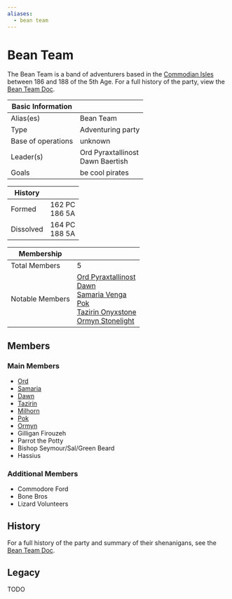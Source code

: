```yaml
---
aliases:
  - bean team
---
```

# Bean Team

The Bean Team is a band of adventurers based in the [Commodian Isles](../../Locations/Land/commodian_isles.md) between 186 and 188 of the 5th Age. For a full history of the party, view the [Bean Team Doc](https://docs.google.com/document/d/1ummvMNLq5VZ7_VygZOAgWd8k-lEXE6Xtnl1r-1Vrxug).

| Basic Information | |
| - | - |
| Alias(es) | Bean Team |
| Type | Adventuring party |
| Base of operations | unknown |
| Leader(s) | Ord Pyraxtallinost<br>Dawn Baertish |
| Goals | be cool pirates |

| History | |
| - | - |
| Formed | 162 PC<br>186 5A |
| Dissolved | 164 PC<br>188 5A |

| Membership | |
| - | - |
| Total Members | 5 |
| Notable Members | [Ord Pyraxtallinost](ord.md)<br>[Dawn](dawn.md)<br>[Samaria Venga](samaria.md)<br>[Pok](pok.md)<br>[Tazirin Onyxstone](tazirin.md)<br>[Ormyn Stonelight](ormyn.md) |

## Members

### Main Members

- [Ord](ord.md)
- [Samaria](samaria.md)
- [Dawn](dawn.md)
- [Tazirin](tazirin.md)
- [Milhorn](milhorn.md)
- [Pok](pok.md)
- [Ormyn](ormyn.md)
- Gilligan Firouzeh
- Parrot the Potty
- Bishop Seymour/Sal/Green Beard
- Hassius

### Additional Members

- Commodore Ford
- Bone Bros
- Lizard Volunteers

## History

For a full history of the party and summary of their shenanigans, see the [Bean Team Doc](https://docs.google.com/document/d/1ummvMNLq5VZ7_VygZOAgWd8k-lEXE6Xtnl1r-1Vrxug).

## Legacy

TODO
